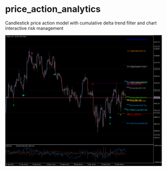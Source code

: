 # price_action_analytics

Candlestick price action model with cumulative delta trend filter and chart interactive risk management

<p align="center">
  <img src="https://github.com/m4rk-lewis/price_action_analytics/blob/main/pics/US500H4 5.png" width="1000" title="Price Action Analytics">
</p>
 
